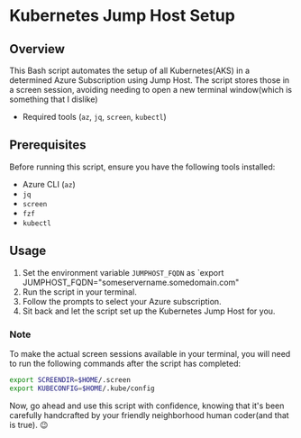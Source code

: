 # Kubernetes Jump Host Setup

## Overview

This Bash script automates the setup of all Kubernetes(AKS) in a determined Azure Subscription using Jump Host.
The script stores those in a screen session, avoiding needing to open a new terminal window(which is something that I dislike)

- Required tools (`az`, `jq`, `screen`, `kubectl`)

## Prerequisites

Before running this script, ensure you have the following tools installed:

- Azure CLI (`az`)
- `jq`
- `screen`
- `fzf`
- `kubectl`

## Usage

1. Set the environment variable `JUMPHOST_FQDN` as `export JUMPHOST_FQDN="someservername.somedomain.com"
2. Run the script in your terminal.
3. Follow the prompts to select your Azure subscription.
4. Sit back and let the script set up the Kubernetes Jump Host for you.

### Note

To make the actual screen sessions available in your terminal, you will need to run the following commands after the script has completed:

```bash
export SCREENDIR=$HOME/.screen
export KUBECONFIG=$HOME/.kube/config
```


Now, go ahead and use this script with confidence, knowing that it's been carefully handcrafted by your friendly neighborhood human coder(and that is true). 😉
